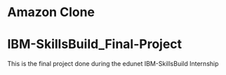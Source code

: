 # Amazon Clone


# IBM-SkillsBuild_Final-Project
This is the final project done during the edunet IBM-SkillsBuild Internship
